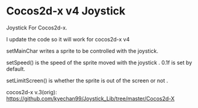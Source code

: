 # Cocos2d-x v4 Joystick
Joystick For Cocos2d-x. 

I update the code so it will work for cocos2d-x v4

setMainChar writes a sprite to be controlled with the joystick. 

setSpeed() is the speed of the sprite moved with the joystick . 0.1f is set by default. 

setLimitScreen() is whether the sprite is out of the screen or not . 

cocos2d-x v.3(orig): https://github.com/kyechan99/Joystick_Lib/tree/master/Cocos2d-X

